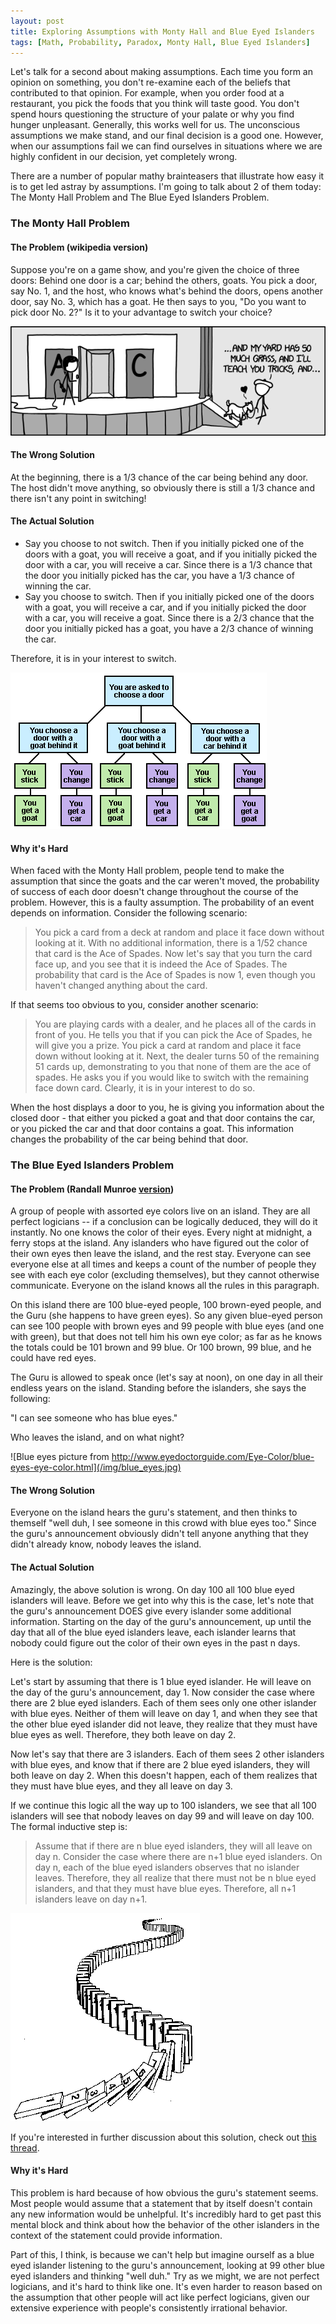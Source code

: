 ```yaml
---
layout: post
title: Exploring Assumptions with Monty Hall and Blue Eyed Islanders
tags: [Math, Probability, Paradox, Monty Hall, Blue Eyed Islanders]
---
```

<script> 
  (function(i,s,o,g,r,a,m){i['GoogleAnalyticsObject']=r;i[r]=i[r]||function(){
  (i[r].q=i[r].q||[]).push(arguments)},i[r].l=1*new Date();a=s.createElement(o),
  m=s.getElementsByTagName(o)[0];a.async=1;a.src=g;m.parentNode.insertBefore(a,m)
  })(window,document,'script','https://www.google-analytics.com/analytics.js','ga');

  ga('create', 'UA-82391879-1', 'auto');
  ga('send', 'pageview');

</script>

Let's talk for a second about making assumptions. Each time you form an opinion on something, you don't re-examine each of the beliefs that contributed to that opinion. For example, when you order food at a restaurant, you pick the foods that you think will taste good. You don't spend hours questioning the structure of your palate or why you find hunger unpleasant. Generally, this works well for us. The unconscious assumptions we make stand, and our final decision is a good one. However, when our assumptions fail we can find ourselves in situations where we are highly confident in our decision, yet completely wrong. 

There are a number of popular mathy brainteasers that illustrate how easy it is to get led astray by assumptions. I'm going to talk about 2 of them today: The Monty Hall Problem and The Blue Eyed Islanders Problem. 

### The Monty Hall Problem

#### The Problem (wikipedia version)
Suppose you're on a game show, and you're given the choice of three doors: Behind one door is a car; behind the others, goats. You pick a door, say No. 1, and the host, who knows what's behind the doors, opens another door, say No. 3, which has a goat. He then says to you, "Do you want to pick door No. 2?" Is it to your advantage to switch your choice?

![XKCD comic about monty hall](/img/mh_xkcd.png)


#### The Wrong Solution
At the beginning, there is a 1/3 chance of the car being behind any door. The host didn't move anything, so obviously there is still a 1/3 chance and there isn't any point in switching!

#### The Actual Solution
- Say you choose to not switch. Then if you initially picked one of the doors with a goat, you will receive a goat, and if you initially picked the door with a car, you will receive a car. Since there is a 1/3 chance that the door you initially picked has the car, you have a 1/3 chance of winning the car. 
- Say you choose to switch. Then if you initially picked one of the doors with a goat, you will receive a car, and if you initially picked the door with a car, you will receive a goat. Since there is a 2/3 chance that the door you initially picked has a goat, you have a 2/3 chance of winning the car. 

Therefore, it is in your interest to switch.

![Solution Diagram](/img/mh_diagram.png)

#### Why it's Hard

When faced with the Monty Hall problem, people tend to make the assumption that since the goats and the car weren't moved, the probability of success of each door doesn't change throughout the course of the problem. However, this is a faulty assumption. The probability of an event depends on information. Consider the following scenario: 

> You pick a card from a deck at random and place it face down without looking at it. With no additional information, there is a 1/52 chance that card is the Ace of Spades. Now let's say that you turn the card face up, and you see that it is indeed the Ace of Spades. The probability that card is the Ace of Spades is now 1, even though you haven't changed anything about the card.

If that seems too obvious to you, consider another scenario:

> You are playing cards with a dealer, and he places all of the cards in front of you. He tells you that if you can pick the Ace of Spades, he will give you a prize. You pick a card at random and place it face down without looking at it. Next, the dealer turns 50 of the remaining 51 cards up, demonstrating to you that none of them are the ace of spades. He asks you if you would like to switch with the remaining face down card. Clearly, it is in your interest to do so. 

When the host displays a door to you, he is giving you information about the closed door - that either you picked a goat and that door contains the car, or you picked the car and that door contains a goat. This information changes the probability of the car being behind that door.


### The Blue Eyed Islanders Problem


#### The Problem (Randall Munroe [version](https://xkcd.com/blue_eyes.html))

A group of people with assorted eye colors live on an island. They are all perfect logicians -- if a conclusion can be logically deduced, they will do it instantly. No one knows the color of their eyes. Every night at midnight, a ferry stops at the island. Any islanders who have figured out the color of their own eyes then leave the island, and the rest stay. Everyone can see everyone else at all times and keeps a count of the number of people they see with each eye color (excluding themselves), but they cannot otherwise communicate. Everyone on the island knows all the rules in this paragraph.

On this island there are 100 blue-eyed people, 100 brown-eyed people, and the Guru (she happens to have green eyes). So any given blue-eyed person can see 100 people with brown eyes and 99 people with blue eyes (and one with green), but that does not tell him his own eye color; as far as he knows the totals could be 101 brown and 99 blue. Or 100 brown, 99 blue, and he could have red eyes.

The Guru is allowed to speak once (let's say at noon), on one day in all their endless years on the island. Standing before the islanders, she says the following:

"I can see someone who has blue eyes."

Who leaves the island, and on what night?

![Blue eyes picture from http://www.eyedoctorguide.com/Eye-Color/blue-eyes-eye-color.html](/img/blue_eyes.jpg)


#### The Wrong Solution

Everyone on the island hears the guru's statement, and then thinks to themself "well duh, I see someone in this crowd with blue eyes too." Since the guru's announcement obviously didn't tell anyone anything that they didn't already know, nobody leaves the island. 

#### The Actual Solution

Amazingly, the above solution is wrong. On day 100 all 100 blue eyed islanders will leave. Before we get into why this is the case, let's note that the guru's announcement DOES give every islander some additional information. Starting on the day of the guru's announcement, up until the day that all of the blue eyed islanders leave, each islander learns that nobody could figure out the color of their own eyes in the past n days. 

Here is the solution:

Let's start by assuming that there is 1 blue eyed islander. He will leave on the day of the guru's announcement, day 1. Now consider the case where there are 2 blue eyed islanders. Each of them sees only one other islander with blue eyes. Neither of them will leave on day 1, and when they see that the other blue eyed islander did not leave, they realize that they must have blue eyes as well. Therefore, they both leave on day 2. 

Now let's say that there are 3 islanders. Each of them sees 2 other islanders with blue eyes, and know that if there are 2 blue eyed islanders, they will both leave on day 2. When this doesn't happen, each of them realizes that they must have blue eyes, and they all leave on day 3. 

If we continue this logic all the way up to 100 islanders, we see that all 100 islanders will see that nobody leaves on day 99 and will leave on day 100. The formal inductive step is:

> Assume that if there are n blue eyed islanders, they will all leave on day n. Consider the case where there are n+1 blue eyed islanders. On day n, each of the blue eyed islanders observes that no islander leaves. Therefore, they all realize that there must not be n blue eyed islanders, and that they must have blue eyes. Therefore, all n+1 islanders leave on day n+1.


![Induction!](/img/induction.png)

If you're interested in further discussion about this solution, check out [this thread](http://puzzling.stackexchange.com/questions/236/in-the-100-blue-eyes-problem-why-is-the-oracle-necessary
).


#### Why it's Hard

This problem is hard because of how obvious the guru's statement seems. Most people would assume that a statement that by itself doesn't contain any new information would be unhelpful. It's incredibly hard to get past this mental block and think about how the behavior of the other islanders in the context of the statement could provide information. 

Part of this, I think, is because we can't help but imagine ourself as a blue eyed islander listening to the guru's announcement, looking at 99 other blue eyed islanders and thinking "well duh." Try as we might, we are not perfect logicians, and it's hard to think like one. It's even harder to reason based on the assumption that other people will act like perfect logicians, given our extensive experience with people's consistently irrational behavior.




